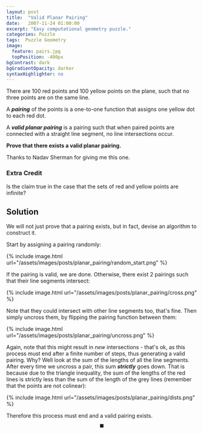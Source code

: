 ```yaml
---
layout: post
title:  "Valid Planar Pairing"
date:   2007-11-24 01:00:00
excerpt: "Easy computational geometry puzzle."
categories: Puzzle
tags:  Puzzle Geometry
image:
  feature: pairs.jpg
  topPosition: -400px
bgContrast: dark
bgGradientOpacity: darker
syntaxHighlighter: no
---
```

There are 100 red points and 100 yellow points on the plane, such that no three points are on the same line.

A ***pairing*** of the points is a one-to-one function that assigns one yellow dot to each red dot.

A ***valid planar pairing*** is a pairing such that when paired points are connected with a straight line segment, no line intersections occur.

**Prove that there exists a valid planar pairing.**

Thanks to Nadav Sherman for giving me this one.

### Extra Credit
Is the claim true in the case that the sets of red and yellow points are infinite?

## Solution

We will not just prove that a pairing exists, but in fact, devise an algorithm to construct it.

Start by assigning a pairing randomly:

{% include image.html url="/assets/images/posts/planar_pairing/random_start.png" %}

If the pairing is valid, we are done. Otherwise, there exist 2 pairings such that their line segments intersect:

{% include image.html url="/assets/images/posts/planar_pairing/cross.png" %}

Note that they could intersect with other line segments too, that's fine. Then simply uncross them, by flipping the pairing function between them:

{% include image.html url="/assets/images/posts/planar_pairing/uncross.png" %}

Again, note that this might result in *new* intersections - that's ok, as this process must end after a finite number of steps, thus generating a valid pairing. Why? Well look at the sum of the lengths of all the line segments. After every time we uncross a pair, this sum ***strictly*** goes down. That is because due to the triangle inequality, the sum of the lengths of the red lines is strictly less than the sum of the length of the grey lines (remember that the points are not colinear):

{% include image.html url="/assets/images/posts/planar_pairing/dists.png" %}

Therefore this process must end and a valid pairing exists. $$\blacksquare$$

